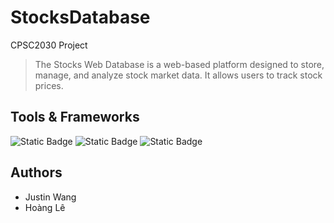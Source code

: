 # StocksDatabase
CPSC2030 Project

> The Stocks Web Database is a web-based platform designed to store, manage, and analyze stock market data. It allows users to track stock prices.

## Tools & Frameworks
![Static Badge](https://img.shields.io/badge/Alpha%20Vintage%20API-green?style=for-the-badge&link=https%3A%2F%2Fwww.alphavantage.co)
![Static Badge](https://img.shields.io/badge/PHP%208.3.10-green?style=for-the-badge&link=https%3A%2F%2Fphp.watch%2Fversions%2F8.3%2Freleases%2F8.3.10)
![Static Badge](https://img.shields.io/badge/AWS%20Academy%20Learner%20Lab-green?style=for-the-badge)

## Authors
- Justin Wang
- Hoàng Lê
